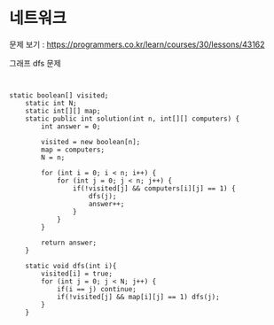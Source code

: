 # 네트워크

문제 보기 : <https://programmers.co.kr/learn/courses/30/lessons/43162>

그래프 dfs 문제

<pre><code>

static boolean[] visited;
    static int N;
    static int[][] map;
    static public int solution(int n, int[][] computers) {
        int answer = 0;

        visited = new boolean[n];
        map = computers;
        N = n;

        for (int i = 0; i < n; i++) {
            for (int j = 0; j < n; j++) {
                if(!visited[j] && computers[i][j] == 1) {
                    dfs(j);
                    answer++;
                }
            }
        }

        return answer;
    }

    static void dfs(int i){
        visited[i] = true;
        for (int j = 0; j < N; j++) {
            if(i == j) continue;
            if(!visited[j] && map[i][j] == 1) dfs(j);
        }
    }

</code></pre>